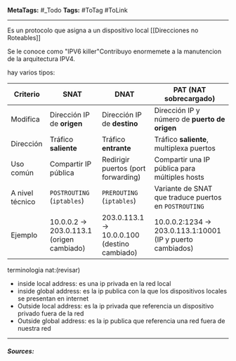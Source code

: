 **MetaTags:** #_Todo
**Tags:** #ToTag #ToLink 
- - -

Es un protocolo que asigna a un dispositivo local [[Direcciones no Roteables]]

Se le conoce como "IPV6 killer"Contribuyo enormemete a la manutencion de la arquitectura IPV4.

hay varios tipos:

| Criterio        | SNAT                                     | DNAT                                        | PAT (NAT sobrecargado)                                    |
| --------------- | ---------------------------------------- | ------------------------------------------- | --------------------------------------------------------- |
| Modifica        | Dirección IP de **origen**               | Dirección IP de **destino**                 | Dirección IP y número de **puerto de origen**             |
| Dirección       | Tráfico **saliente**                     | Tráfico **entrante**                        | Tráfico **saliente**, multiplexa puertos                  |
| Uso común       | Compartir IP pública                     | Redirigir puertos (port forwarding)         | Compartir una IP pública para múltiples hosts             |
| A nivel técnico | `POSTROUTING` (`iptables`)               | `PREROUTING` (`iptables`)                   | Variante de SNAT que traduce puertos en `POSTROUTING`     |
| Ejemplo         | 10.0.0.2 → 203.0.113.1 (origen cambiado) | 203.0.113.1 → 10.0.0.100 (destino cambiado) | 10.0.0.2:1234 → 203.0.113.1:10001 (IP y puerto cambiados) |

terminologia nat:(revisar)
- inside local address: es una ip privada en la red local
- inside global address: es la ip publica con la que los dispositivos locales se presentan en internet
- Outside local address: es la ip privada que referencia un dispositivo privado fuera de la red
- Outside global address:  es la ip publica que referencia una red fuera de nuestra red
- - - 
#### ***Sources:***